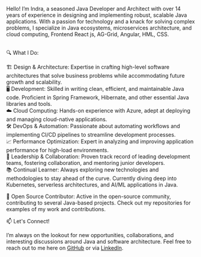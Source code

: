 Hello! I’m Indra, a seasoned Java Developer and Architect with over 14 years of experience in designing and implementing robust, scalable Java applications. With a passion for technology and a knack for solving complex problems, I specialize in Java ecosystems, microservices architecture, and cloud computing, Frontend React js, AG-Grid, Angular, HML, CSS.

</br>
🔍 What I Do:</br>

🏗️ Design & Architecture: Expertise in crafting high-level software architectures that solve business problems while accommodating future growth and scalability.</br>
🖥️ Development: Skilled in writing clean, efficient, and maintainable Java code. Proficient in Spring Framework, Hibernate, and other essential Java libraries and tools.</br>
☁️ Cloud Computing: Hands-on experience with Azure, adept at deploying and managing cloud-native applications.</br>
🛠️ DevOps & Automation: Passionate about automating workflows and implementing CI/CD pipelines to streamline development processes.</br>
📈 Performance Optimization: Expert in analyzing and improving application performance for high-load environments.</br>
🤝 Leadership & Collaboration: Proven track record of leading development teams, fostering collaboration, and mentoring junior developers.</br>
📚 Continual Learner: Always exploring new technologies and methodologies to stay ahead of the curve. Currently diving deep into Kubernetes, serverless architectures, and AI/ML applications in Java.</br>

📖 Open Source Contributor: Active in the open-source community, contributing to several Java-based projects. Check out my repositories for examples of my work and contributions.</br>

📫 Let's Connect!</br>

I’m always on the lookout for new opportunities, collaborations, and interesting discussions around Java and software architecture. Feel free to reach out to me here on <a href="https://indramanigupta.github.io/indramanigupta/">GitHub</a> or via <a href="https://www.linkedin.com/in/indramanigupta/">LinkedIn</a>.
